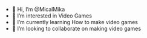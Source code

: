 - 👋 Hi, I’m @MicalMika
- 👀 I’m interested in Video Games
- 🌱 I’m currently learning How to make video games
- 💞️ I’m looking to collaborate on making video games

<!---
MicalMika/MicalMika is a ✨ special ✨ repository because its `README.md` (this file) appears on your GitHub profile.
You can click the Preview link to take a look at your changes.
--->
